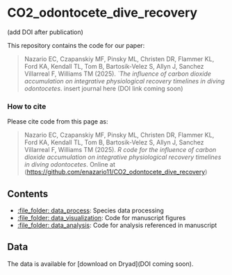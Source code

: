 # CO2_odontocete_dive_recovery

(add DOI after publication)

This repository contains the code for our paper:

> Nazario EC, Czapanskiy MF, Pinsky ML, Christen DR, Flammer KL, Ford KA, Kendall TL, Tom B, Bartosik-Velez S, Allyn J, Sanchez Villarreal F, Williams TM (2025). _`The influence of carbon dioxide accumulation on integrative physiological recovery timelines in diving odontocetes_. insert journal here (DOI link coming soon)

### How to cite

Please cite code from this page as:

> Nazario EC, Czapanskiy MF, Pinsky ML, Christen DR, Flammer KL, Ford KA, Kendall TL, Tom B, Bartosik-Velez S, Allyn J, Sanchez Villarreal F, Williams TM (2025). _R code for the influence of carbon dioxide accumulation on integrative physiological recovery timelines in diving odontocetes_. Online at (https://github.com/enazario11/CO2_odontocete_dive_recovery)

## Contents

  - [:file\_folder: data_process](/data_process): Species data processing
  - [:file\_folder: data_visualization](/data_visualization): Code for manuscript figures
  - [:file\_folder: data_analysis](/data_analysis): Code for analysis referenced in manuscript

## Data

The data is available for [download on Dryad](DOI coming soon). 
